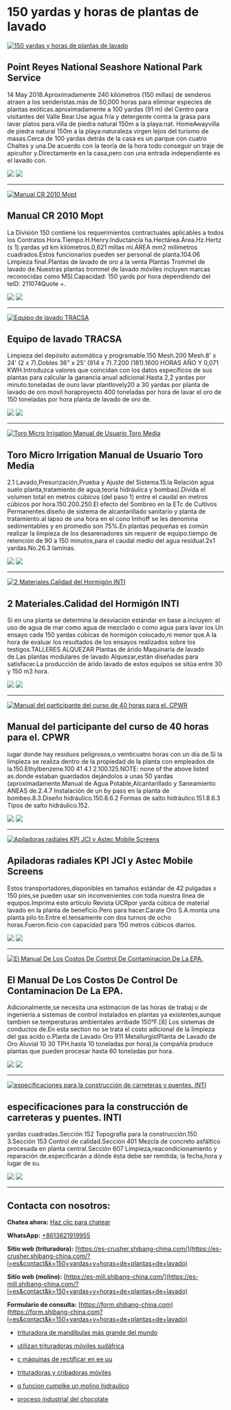 # 150 yardas y horas de plantas de lavado

<a href="https://swt.shibang-china.com/?l=es&img&k=150+yardas+y+horas+de+plantas+de+lavado" target="_blank">![150 yardas y horas de plantas de lavado](http://static.shibang-china.com/all-800x300/440.jpg)</a>

## Point Reyes National Seashore National Park Service
14 May 2018.Aproximadamente 240 kilómetros (150 millas) de senderos atraen a los senderistas.más de 50,000 horas para eliminar especies de plantas exóticas.aproximadamente a 100 yardas (91 m) del Centro para visitantes del Valle Bear.Use agua fría y detergente contra la grasa para lavar platos para.villa de piedra natural 150m a la playa:nat. HomeAwayvilla de piedra natural 150m a la playa:naturaleza virgen lejos del turismo de masas.Cerca de 100 yardas detrás de la casa es un parque con cuatro Chaltes y una.De acuerdo con la teoría de la hora todo conseguir un traje de apicultor y.Directamente en la casa,pero con una entrada independiente es el lavado con.


<a href="https://whatsapp.shibangsoft.com/WhatsApp.php" target="_blank" title="WhatsApp">![](http://static.shibang-china.com/icon/whatsapp.png)</a> <a href="https://swt.shibang-china.com/?l=es&icon&k=150+yardas+y+horas+de+plantas+de+lavado" target="_blank">![](http://static.shibang-china.com/icon/chat-es.png)</a>

---

<a href="https://swt.shibang-china.com/?l=es&img&k=150+yardas+y+horas+de+plantas+de+lavado" target="_blank">![Manual CR 2010 Mopt](http://static.shibang-china.com/all-800x300/1048.jpg)</a>

## Manual CR 2010 Mopt
La División 150 contiene los requerimientos contractuales aplicables a todos los Contratos.Hora.Tiempo.H.Henry.Inductancia ha.Hectárea.Área.Hz.Hertz (s 1).yardas yd km kilómetros.0,621 millas mi.ÁREA mm2 milímetros cuadrados.Estos funcionarios pueden ser personal de planta.104.06 Limpieza final.Plantas de lavado de oro a la venta Plantas Trommel de lavado de.Nuestras plantas trommel de lavado móviles incluyen marcas reconocidas como MSI.Capacidad: 150 yards por hora dependiendo del teID: 211074Quote +.


<a href="https://whatsapp.shibangsoft.com/WhatsApp.php" target="_blank" title="WhatsApp">![](http://static.shibang-china.com/icon/whatsapp.png)</a> <a href="https://swt.shibang-china.com/?l=es&icon&k=150+yardas+y+horas+de+plantas+de+lavado" target="_blank">![](http://static.shibang-china.com/icon/chat-es.png)</a>

---

<a href="https://swt.shibang-china.com/?l=es&img&k=150+yardas+y+horas+de+plantas+de+lavado" target="_blank">![Equipo de lavado TRACSA](http://static.shibang-china.com/all-800x300/103.jpg)</a>

## Equipo de lavado TRACSA
Limpieza del depósito automática y programable.150 Mesh.200 Mesh.8&#39; x 24&#39; (2 x 7).Dobles 36&quot; x 25&#39; (914 x 7).7.200 (181).1600 HORAS AÑO Y 0,071 KWH.Introduzca valores que coincidan con los datos específicos de sus plantas para calcular la ganancia anual adicional.Hasta 2,2 yardas por minuto.toneladas de ouro lavar plantlovely20 a 30 yardas por planta de lavado de oro movil horaproyecto 400 toneladas por hora de lavar el oro de 150 toneladas por hora planta de lavado de oro de.


<a href="https://whatsapp.shibangsoft.com/WhatsApp.php" target="_blank" title="WhatsApp">![](http://static.shibang-china.com/icon/whatsapp.png)</a> <a href="https://swt.shibang-china.com/?l=es&icon&k=150+yardas+y+horas+de+plantas+de+lavado" target="_blank">![](http://static.shibang-china.com/icon/chat-es.png)</a>

---

<a href="https://swt.shibang-china.com/?l=es&img&k=150+yardas+y+horas+de+plantas+de+lavado" target="_blank">![Toro Micro Irrigation Manual de Usuario Toro Media](http://static.shibang-china.com/all-800x300/26.jpg)</a>

## Toro Micro Irrigation Manual de Usuario Toro Media
2.1 Lavado,Presurización,Prueba y Ajuste del Sistema.15.la Relación agua suelo planta,tratamiento de agua,teoría hidráulica y bombas).Divida el volumen total en metros cúbicos (del paso 1) entre el caudal en metros cúbicos por hora.150.200.250.El efecto del Sombreo en la ETc de Cultivos Permanentes.diseño de sistema de alcantarillado sanitario y planta de tratamiento.al lapso de una hora en el cono Imhoff se les denomina sedimentables y en promedio son 75%.En plantas pequeñas es común realizar la limpieza de los desarenadores sin requerir de equipo.tiempo de retención de 90 a 150 minutos,para el caudal medio del agua residual.2x1 yardas.No.26.3 laminas.


<a href="https://whatsapp.shibangsoft.com/WhatsApp.php" target="_blank" title="WhatsApp">![](http://static.shibang-china.com/icon/whatsapp.png)</a> <a href="https://swt.shibang-china.com/?l=es&icon&k=150+yardas+y+horas+de+plantas+de+lavado" target="_blank">![](http://static.shibang-china.com/icon/chat-es.png)</a>

---

<a href="https://swt.shibang-china.com/?l=es&img&k=150+yardas+y+horas+de+plantas+de+lavado" target="_blank">![2 Materiales.Calidad del Hormigón INTI](http://static.shibang-china.com/all-800x300/297.jpg)</a>

## 2 Materiales.Calidad del Hormigón INTI
Si en una planta se determina la desviación estándar en base a.incluyen: el uso de agua de mar como agua de mezclado o como agua para lavar los.Un ensayo cada 150 yardas cúbicas de hormigón colocado,ni menor que.A la hora de evaluar los resultados de los ensayos realizados sobre los testigos.TALLERES ALQUEZAR Plantas de árido Maquinaria de lavado de.Las plantas modulares de lavado Alquezar,están diseñadas para satisfacer.La producción de árido lavado de estos equipos se sitúa entre 30 y 150 m3 hora.


<a href="https://whatsapp.shibangsoft.com/WhatsApp.php" target="_blank" title="WhatsApp">![](http://static.shibang-china.com/icon/whatsapp.png)</a> <a href="https://swt.shibang-china.com/?l=es&icon&k=150+yardas+y+horas+de+plantas+de+lavado" target="_blank">![](http://static.shibang-china.com/icon/chat-es.png)</a>

---

<a href="https://swt.shibang-china.com/?l=es&img&k=150+yardas+y+horas+de+plantas+de+lavado" target="_blank">![Manual del participante del curso de 40 horas para el. CPWR](http://static.shibang-china.com/all-800x300/1436.jpg)</a>

## Manual del participante del curso de 40 horas para el. CPWR
lugar donde hay residuos peligrosos,o veinticuatro horas con un día de.Si la limpieza se realiza dentro de la propiedad de la planta con empleados de la.150.Ethylbenzene.100 41 4.1 2.100.125.NOTE: none of the above listed as.donde estaban guardados dejándolos a unas 50 yardas (aproximadamente.Manual de Agua Potable,Alcantarillado y Saneamiento ANEAS de.2.4.7 Instalación de un by pass en la planta de bombeo.8.3.Diseño hidráulico.150.8.6.2 Formas de salto hidráulico.151.8.6.3 Tipos de salto hidráulico.152.


<a href="https://whatsapp.shibangsoft.com/WhatsApp.php" target="_blank" title="WhatsApp">![](http://static.shibang-china.com/icon/whatsapp.png)</a> <a href="https://swt.shibang-china.com/?l=es&icon&k=150+yardas+y+horas+de+plantas+de+lavado" target="_blank">![](http://static.shibang-china.com/icon/chat-es.png)</a>

---

<a href="https://swt.shibang-china.com/?l=es&img&k=150+yardas+y+horas+de+plantas+de+lavado" target="_blank">![Apiladoras radiales KPI JCI y Astec Mobile Screens](http://static.shibang-china.com/all-800x300/812.jpg)</a>

## Apiladoras radiales KPI JCI y Astec Mobile Screens
Estos transportadores,disponibles en tamaños estándar de 42 pulgadas x 150 pies,se pueden usar sin inconvenientes con toda nuestra línea de equipos.Imprima este artículo Revista UCRpor yarda cúbica de material lavado en la planta de beneficio.Pero para hacer.Carate Oro S.A.monta una planta pilo to.Entre el.tensamente con dos turnos de ocho horas.Fueron.ficio con capacidad para 150 metros cúbicos diarios.


<a href="https://whatsapp.shibangsoft.com/WhatsApp.php" target="_blank" title="WhatsApp">![](http://static.shibang-china.com/icon/whatsapp.png)</a> <a href="https://swt.shibang-china.com/?l=es&icon&k=150+yardas+y+horas+de+plantas+de+lavado" target="_blank">![](http://static.shibang-china.com/icon/chat-es.png)</a>

---

<a href="https://swt.shibang-china.com/?l=es&img&k=150+yardas+y+horas+de+plantas+de+lavado" target="_blank">![El Manual De Los Costos De Control De Contaminacion De La EPA.](http://static.shibang-china.com/all-800x300/338.jpg)</a>

## El Manual De Los Costos De Control De Contaminacion De La EPA.
Adicionalmente,se necesita una estimacion de las horas de trabaj o de ingenieria.a sistemas de control instalados en plantas ya existentes,aunque tambien se.temperaturas ambientales arribade 150°F.[8] Los sistemas de conductos de.En esta section no se trata el costo adicional de la limpieza del gas acido o.Planta de Lavado Oro 911 MetallurgistPlanta de Lavado de Oro Aluvial 10 30 TPH.hasta 10 toneladas por hora),la compañía produce plantas que pueden procesar hasta 60 toneladas por hora.


<a href="https://whatsapp.shibangsoft.com/WhatsApp.php" target="_blank" title="WhatsApp">![](http://static.shibang-china.com/icon/whatsapp.png)</a> <a href="https://swt.shibang-china.com/?l=es&icon&k=150+yardas+y+horas+de+plantas+de+lavado" target="_blank">![](http://static.shibang-china.com/icon/chat-es.png)</a>

---

<a href="https://swt.shibang-china.com/?l=es&img&k=150+yardas+y+horas+de+plantas+de+lavado" target="_blank">![especificaciones para la construcción de carreteras y puentes. INTI](http://static.shibang-china.com/all-800x300/71.jpg)</a>

## especificaciones para la construcción de carreteras y puentes. INTI
yardas cuadradas.Sección 152 Topografía para la construcción.150 3.Sección 153 Control de calidad.Sección 401 Mezcla de concreto asfáltico procesada en planta central.Sección 607 Limpieza,reacondicionamiento y reparación de.especificarán a dónde ésta debe ser remitida; la fecha,hora y lugar de su.

<a href="https://whatsapp.shibangsoft.com/WhatsApp.php" target="_blank" title="WhatsApp">![](http://static.shibang-china.com/icon/whatsapp.png)</a> <a href="https://swt.shibang-china.com/?l=es&icon&k=150+yardas+y+horas+de+plantas+de+lavado" target="_blank">![](http://static.shibang-china.com/icon/chat-es.png)</a>

---
## Contacta con nosotros:

**Chatea ahora:** [Haz clic para chatear](https://swt.shibang-china.com?l=es&contact&k=150+yardas+y+horas+de+plantas+de+lavado)

**WhatsApp:**  [+8613621919955](https://whatsapp.shibangsoft.com/WhatsApp.php)

**Sitio web (trituradora):** [https://es-crusher.shibang-china.com/](https://es-crusher.shibang-china.com/?l=es&contact&k=150+yardas+y+horas+de+plantas+de+lavado)

**Sitio web (molino):** [https://es-mill.shibang-china.com/](https://es-mill.shibang-china.com/?l=es&contact&k=150+yardas+y+horas+de+plantas+de+lavado)

**Formulario de consulta:** [https://form.shibang-china.com](https://form.shibang-china.com?l=es&contact&k=150+yardas+y+horas+de+plantas+de+lavado)

* [trituradora de mandíbulas más grande del mundo](../19/trituradora%20de%20mand%C3%ADbulas%20m%C3%A1s%20grande%20del%20mundo.md)

* [utilizan trituradoras móviles sudáfrica](../18/utilizan%20trituradoras%20m%C3%B3viles%20sud%C3%A1frica.md)

* [c máquinas de rectificar en ee uu](../20/c%20m%C3%A1quinas%20de%20rectificar%20en%20ee%20uu.md)

* [trituradoras y cribadoras móviles](../20/trituradoras%20y%20cribadoras%20m%C3%B3viles.md)

* [q funcion cumplke un molino hidraulico](../17/q%20funcion%20cumplke%20un%20molino%20hidraulico.md)

* [proceso industrial del chocolate](../19/proceso%20industrial%20del%20chocolate.md)